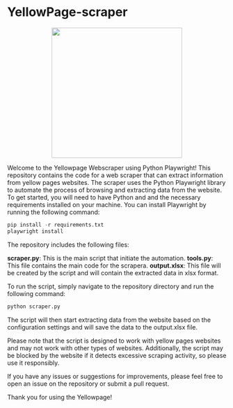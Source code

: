 # YellowPage-scraper

<p align='center'>
  <a href='https://www.yellowpages.com'><img src='https://miro.medium.com/max/799/1*Sjalm0U8yZgRBMmRVuGGLQ.png'
                                        width='300'
                                        height=auto
                                        ></a>
</p>

Welcome to the Yellowpage Webscraper using Python Playwright!
This repository contains the code for a web scraper that can extract information from yellow pages websites. The scraper uses the Python Playwright library to automate the process of browsing and extracting data from the website.
To get started, you will need to have Python and and the necessary requirements installed on your machine. You can install Playwright by running the following command:

```python
pip install -r requirements.txt
playwright install
```

The repository includes the following files:

**scraper.py**: This is the main script that initiate the automation.
**tools.py**: This file contains the main code for the scrapera.
**output.xlsx**: This file will be created by the script and will contain the extracted data in xlsx format.

To run the script, simply navigate to the repository directory and run the following command:
```python
python scraper.py
```

The script will then start extracting data from the website based on the configuration settings and will save the data to the output.xlsx file.

Please note that the script is designed to work with yellow pages websites and may not work with other types of websites. Additionally, the script may be blocked by the website if it detects excessive scraping activity, so please use it responsibly.

If you have any issues or suggestions for improvements, please feel free to open an issue on the repository or submit a pull request.

Thank you for using the Yellowpage!
